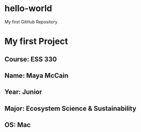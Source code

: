 # hello-world
My first GitHub Repository
# My first Project
## **Course**: ESS 330
## **Name**: Maya McCain
## **Year**: Junior
## **Major**: Ecosystem Science & Sustainability
## **OS**: Mac
